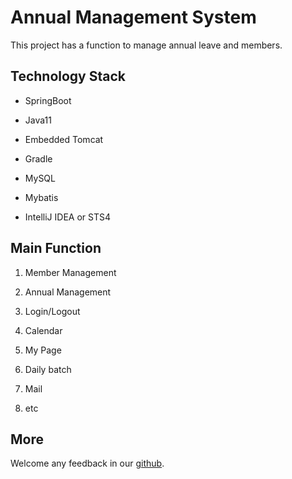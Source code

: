 # Annual Management System
This project has a function to manage annual leave and members.

## Technology Stack
- SpringBoot  

- Java11  

- Embedded Tomcat  

- Gradle  

- MySQL  

- Mybatis  

- IntelliJ IDEA or STS4   

## Main Function
1. Member Management

2. Annual Management

3. Login/Logout

4. Calendar

5. My Page

6. Daily batch

7. Mail

8. etc

## More

Welcome any feedback in our [github](https://github.com/Gn0thiSeaut0n/Annual-Project).
